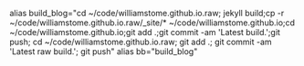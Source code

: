 alias build_blog="cd ~/code/williamstome.github.io.raw; jekyll build;cp -r ~/code/williamstome.github.io.raw/_site/* ~/code/williamstome.github.io;cd ~/code/williamstome.github.io;git add .;git commit -am 'Latest build.';git push; cd ~/code/williamstome.github.io.raw; git add .; git commit -am 'Latest raw build.'; git push"
alias bb="build_blog"
